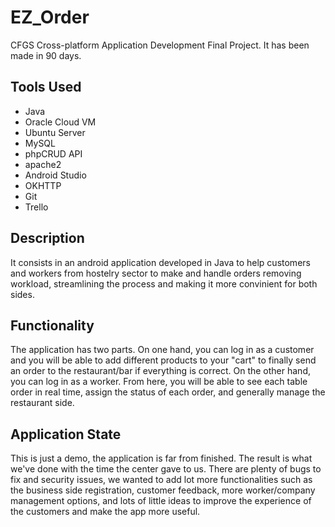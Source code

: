 # EZ_Order
CFGS Cross-platform Application Development Final Project. It has been made in 90 days.

## Tools Used
- Java
- Oracle Cloud VM
- Ubuntu Server
- MySQL
- phpCRUD API
- apache2
- Android Studio
- OKHTTP
- Git
- Trello

## Description
It consists in an android application developed in Java to help customers and workers from hostelry sector to make and handle orders removing workload, streamlining the process and making it more convinient for both sides.

## Functionality
The application has two parts. On one hand, you can log in as a customer and you will be able to add different products to your "cart" to finally send an order to the restaurant/bar if everything is correct. On the other hand, you can log in as a worker. From here, you will be able to see each table order in real time, assign the status of each order, and generally manage the restaurant side.

## Application State
This is just a demo, the application is far from finished. The result is what we've done with the time the center gave to us. There are plenty of bugs to fix and security issues, we wanted to add lot more functionalities such as the business side registration, customer feedback, more worker/company management options, and lots of little ideas to improve the experience of the customers and make the app more useful.


